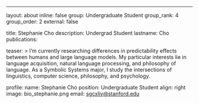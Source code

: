 ---
layout: about
inline: false
group: Undergraduate Student
group_rank: 4
group_order: 2
external: false


title: Stephanie Cho
description: Undergrad Student
lastname: Cho
publications: 

teaser: >
    I’m currently researching differences in predictability effects between humans and large language models. My particular interests lie in language acquisition, natural language processing, and philosophy of language. As a Symbolic Systems major, I study the intersections of linguistics, computer science, philosophy, and psychology. 



profile:
    name: Stephanie Cho
    position: Undergraduate Student
    align: right
    image: bio_stephanie.png
    email: sgcxliv@stanford.edu 


